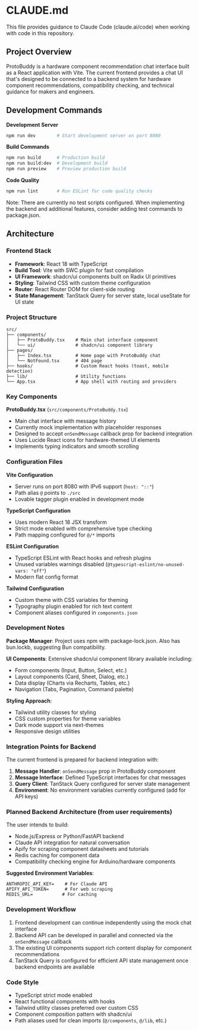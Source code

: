 # CLAUDE.md

This file provides guidance to Claude Code (claude.ai/code) when working with code in this repository.

## Project Overview

ProtoBuddy is a hardware component recommendation chat interface built as a React application with Vite. The current frontend provides a chat UI that's designed to be connected to a backend system for hardware component recommendations, compatibility checking, and technical guidance for makers and engineers.

## Development Commands

**Development Server**
```bash
npm run dev        # Start development server on port 8080
```

**Build Commands**
```bash
npm run build      # Production build
npm run build:dev  # Development build
npm run preview    # Preview production build
```

**Code Quality**
```bash
npm run lint       # Run ESLint for code quality checks
```

Note: There are currently no test scripts configured. When implementing the backend and additional features, consider adding test commands to package.json.

## Architecture

### Frontend Stack
- **Framework**: React 18 with TypeScript
- **Build Tool**: Vite with SWC plugin for fast compilation
- **UI Framework**: shadcn/ui components built on Radix UI primitives
- **Styling**: Tailwind CSS with custom theme configuration
- **Router**: React Router DOM for client-side routing
- **State Management**: TanStack Query for server state, local useState for UI state

### Project Structure
```
src/
├── components/
│   ├── ProtoBuddy.tsx    # Main chat interface component
│   └── ui/               # shadcn/ui component library
├── pages/
│   ├── Index.tsx         # Home page with ProtoBuddy chat
│   └── NotFound.tsx      # 404 page
├── hooks/                # Custom React hooks (toast, mobile detection)
├── lib/                  # Utility functions
└── App.tsx               # App shell with routing and providers
```

### Key Components

**ProtoBuddy.tsx** (`src/components/ProtoBuddy.tsx`)
- Main chat interface with message history
- Currently mock implementation with placeholder responses
- Designed to accept `onSendMessage` callback prop for backend integration
- Uses Lucide React icons for hardware-themed UI elements
- Implements typing indicators and smooth scrolling

### Configuration Files

**Vite Configuration**
- Server runs on port 8080 with IPv6 support (`host: "::"`)
- Path alias `@` points to `./src`
- Lovable tagger plugin enabled in development mode

**TypeScript Configuration**
- Uses modern React 18 JSX transform
- Strict mode enabled with comprehensive type checking
- Path mapping configured for `@/*` imports

**ESLint Configuration**
- TypeScript ESLint with React hooks and refresh plugins
- Unused variables warnings disabled (`@typescript-eslint/no-unused-vars: "off"`)
- Modern flat config format

**Tailwind Configuration**
- Custom theme with CSS variables for theming
- Typography plugin enabled for rich text content
- Component aliases configured in `components.json`

### Development Notes

**Package Manager**: Project uses npm with package-lock.json. Also has bun.lockb, suggesting Bun compatibility.

**UI Components**: Extensive shadcn/ui component library available including:
- Form components (Input, Button, Select, etc.)
- Layout components (Card, Sheet, Dialog, etc.)
- Data display (Charts via Recharts, Tables, etc.)
- Navigation (Tabs, Pagination, Command palette)

**Styling Approach**:
- Tailwind utility classes for styling
- CSS custom properties for theme variables
- Dark mode support via next-themes
- Responsive design utilities

### Integration Points for Backend

The current frontend is prepared for backend integration with:

1. **Message Handler**: `onSendMessage` prop in ProtoBuddy component
2. **Message Interface**: Defined TypeScript interfaces for chat messages
3. **Query Client**: TanStack Query configured for server state management
4. **Environment**: No environment variables currently configured (add for API keys)

### Planned Backend Architecture (from user requirements)

The user intends to build:
- Node.js/Express or Python/FastAPI backend
- Claude API integration for natural conversation
- Apify for scraping component datasheets and tutorials
- Redis caching for component data
- Compatibility checking engine for Arduino/hardware components

**Suggested Environment Variables**:
```env
ANTHROPIC_API_KEY=    # For Claude API
APIFY_API_TOKEN=      # For web scraping
REDIS_URL=           # For caching
```

### Development Workflow

1. Frontend development can continue independently using the mock chat interface
2. Backend API can be developed in parallel and connected via the `onSendMessage` callback
3. The existing UI components support rich content display for component recommendations
4. TanStack Query is configured for efficient API state management once backend endpoints are available

### Code Style

- TypeScript strict mode enabled
- React functional components with hooks
- Tailwind utility classes preferred over custom CSS
- Component composition pattern with shadcn/ui
- Path aliases used for clean imports (`@/components`, `@/lib`, etc.)